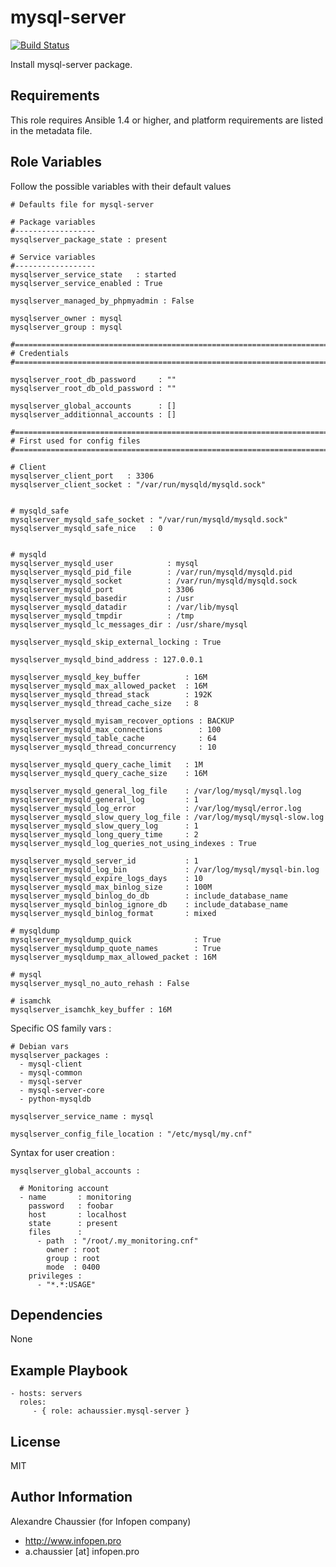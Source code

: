 mysql-server
============

[![Build Status](https://travis-ci.org/infOpen/ansible-role-mysql-server.svg?branch=master)](https://travis-ci.org/infOpen/ansible-role-mysql-server)

Install mysql-server package.

Requirements
------------

This role requires Ansible 1.4 or higher, and platform requirements are listed
in the metadata file.

Role Variables
--------------

Follow the possible variables with their default values

    # Defaults file for mysql-server

    # Package variables
    #------------------
    mysqlserver_package_state : present

    # Service variables
    #------------------
    mysqlserver_service_state   : started
    mysqlserver_service_enabled : True

    mysqlserver_managed_by_phpmyadmin : False

    mysqlserver_owner : mysql
    mysqlserver_group : mysql

    #===============================================================================
    # Credentials
    #===============================================================================

    mysqlserver_root_db_password     : ""
    mysqlserver_root_db_old_password : ""

    mysqlserver_global_accounts      : []
    mysqlserver_additionnal_accounts : []

    #===============================================================================
    # First used for config files
    #===============================================================================

    # Client
    mysqlserver_client_port   : 3306
    mysqlserver_client_socket : "/var/run/mysqld/mysqld.sock"


    # mysqld_safe
    mysqlserver_mysqld_safe_socket : "/var/run/mysqld/mysqld.sock"
    mysqlserver_mysqld_safe_nice   : 0


    # mysqld
    mysqlserver_mysqld_user            : mysql
    mysqlserver_mysqld_pid_file        : /var/run/mysqld/mysqld.pid
    mysqlserver_mysqld_socket          : /var/run/mysqld/mysqld.sock
    mysqlserver_mysqld_port            : 3306
    mysqlserver_mysqld_basedir         : /usr
    mysqlserver_mysqld_datadir         : /var/lib/mysql
    mysqlserver_mysqld_tmpdir          : /tmp
    mysqlserver_mysqld_lc_messages_dir : /usr/share/mysql

    mysqlserver_mysqld_skip_external_locking : True

    mysqlserver_mysqld_bind_address : 127.0.0.1

    mysqlserver_mysqld_key_buffer          : 16M
    mysqlserver_mysqld_max_allowed_packet  : 16M
    mysqlserver_mysqld_thread_stack        : 192K
    mysqlserver_mysqld_thread_cache_size   : 8

    mysqlserver_mysqld_myisam_recover_options : BACKUP
    mysqlserver_mysqld_max_connections        : 100
    mysqlserver_mysqld_table_cache            : 64
    mysqlserver_mysqld_thread_concurrency     : 10

    mysqlserver_mysqld_query_cache_limit   : 1M
    mysqlserver_mysqld_query_cache_size    : 16M

    mysqlserver_mysqld_general_log_file    : /var/log/mysql/mysql.log
    mysqlserver_mysqld_general_log         : 1
    mysqlserver_mysqld_log_error           : /var/log/mysql/error.log
    mysqlserver_mysqld_slow_query_log_file : /var/log/mysql/mysql-slow.log
    mysqlserver_mysqld_slow_query_log      : 1
    mysqlserver_mysqld_long_query_time     : 2
    mysqlserver_mysqld_log_queries_not_using_indexes : True

    mysqlserver_mysqld_server_id           : 1
    mysqlserver_mysqld_log_bin             : /var/log/mysql/mysql-bin.log
    mysqlserver_mysqld_expire_logs_days    : 10
    mysqlserver_mysqld_max_binlog_size     : 100M
    mysqlserver_mysqld_binlog_do_db        : include_database_name
    mysqlserver_mysqld_binlog_ignore_db    : include_database_name
    mysqlserver_mysqld_binlog_format       : mixed

    # mysqldump
    mysqlserver_mysqldump_quick              : True
    mysqlserver_mysqldump_quote_names        : True
    mysqlserver_mysqldump_max_allowed_packet : 16M

    # mysql
    mysqlserver_mysql_no_auto_rehash : False

    # isamchk
    mysqlserver_isamchk_key_buffer : 16M


Specific OS family vars :

    # Debian vars
    mysqlserver_packages :
      - mysql-client
      - mysql-common
      - mysql-server
      - mysql-server-core
      - python-mysqldb

    mysqlserver_service_name : mysql

    mysqlserver_config_file_location : "/etc/mysql/my.cnf"


Syntax for user creation :

    mysqlserver_global_accounts :

      # Monitoring account
      - name       : monitoring
        password   : foobar
        host       : localhost
        state      : present
        files      :
          - path  : "/root/.my_monitoring.cnf"
            owner : root
            group : root
            mode  : 0400
        privileges :
          - "*.*:USAGE"


Dependencies
------------

None

Example Playbook
----------------

    - hosts: servers
      roles:
         - { role: achaussier.mysql-server }

License
-------

MIT

Author Information
------------------

Alexandre Chaussier (for Infopen company)
- http://www.infopen.pro
- a.chaussier [at] infopen.pro
